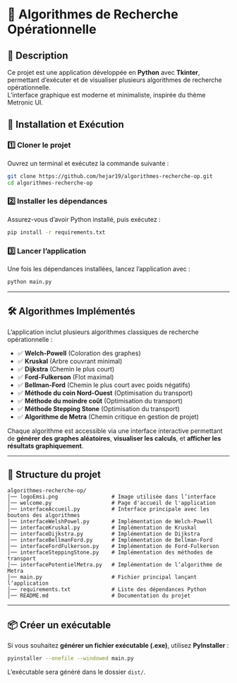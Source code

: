 # 🎯 Algorithmes de Recherche Opérationnelle

## 📌 Description
Ce projet est une application développée en **Python** avec **Tkinter**, permettant d’exécuter et de visualiser plusieurs algorithmes de recherche opérationnelle.  
L’interface graphique est moderne et minimaliste, inspirée du thème Metronic UI.

## 🚀 Installation et Exécution

### 1️⃣ **Cloner le projet**
Ouvrez un terminal et exécutez la commande suivante :
```bash
git clone https://github.com/hejar19/algorithmes-recherche-op.git
cd algorithmes-recherche-op
```

### 2️⃣ **Installer les dépendances**
Assurez-vous d’avoir Python installé, puis exécutez :
```bash
pip install -r requirements.txt
```

### 3️⃣ **Lancer l’application**
Une fois les dépendances installées, lancez l’application avec :
```bash
python main.py
```

---

## 🛠 **Algorithmes Implémentés**
L’application inclut plusieurs algorithmes classiques de recherche opérationnelle :

- ✅ **Welch-Powell** (Coloration des graphes)  
- ✅ **Kruskal** (Arbre couvrant minimal)  
- ✅ **Dijkstra** (Chemin le plus court)  
- ✅ **Ford-Fulkerson** (Flot maximal)  
- ✅ **Bellman-Ford** (Chemin le plus court avec poids négatifs)  
- ✅ **Méthode du coin Nord-Ouest** (Optimisation du transport)  
- ✅ **Méthode du moindre coût** (Optimisation du transport)  
- ✅ **Méthode Stepping Stone** (Optimisation du transport)  
- ✅ **Algorithme de Metra** (Chemin critique en gestion de projet)  

Chaque algorithme est accessible via une interface interactive permettant de **générer des graphes aléatoires**, **visualiser les calculs**, et **afficher les résultats graphiquement**.

---

## 📂 **Structure du projet**
```
algorithmes-recherche-op/
│── logoEmsi.png                 # Image utilisée dans l’interface
│── welcome.py                   # Page d'accueil de l'application
│── interfaceAccueil.py          # Interface principale avec les boutons des algorithmes
│── interfaceWelshPowel.py       # Implémentation de Welch-Powell
│── interfaceKruskal.py          # Implémentation de Kruskal
│── interfaceDijkstra.py         # Implémentation de Dijkstra
│── interfaceBellmanFord.py      # Implémentation de Bellman-Ford
│── interfaceFordFulkerson.py    # Implémentation de Ford-Fulkerson
│── interfaceSteppingStone.py    # Implémentation des méthodes de transport
│── interfacePotentielMetra.py   # Implémentation de l’algorithme de Metra
│── main.py                      # Fichier principal lançant l’application
│── requirements.txt             # Liste des dépendances Python
│── README.md                    # Documentation du projet
```

---

## 📦 **Créer un exécutable**
Si vous souhaitez **générer un fichier exécutable (.exe)**, utilisez **PyInstaller** :

```bash
pyinstaller --onefile --windowed main.py
```
L’exécutable sera généré dans le dossier `dist/`.
